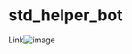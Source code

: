 # std_helper_bot
Link![image](https://user-images.githubusercontent.com/94629077/220838531-b1343059-4e5d-46e0-9fce-2fc34c538828.png)
